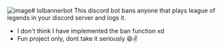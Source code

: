 ![image](https://github.com/TyronVT/lolbannerbot/assets/100325746/4bd5ddd8-d2e9-40bb-8ff1-f45b57408b7e)# lolbannerbot
This discord bot bans anyone that plays league of legends in your discord server and logs it.

- I don't think I have implemented the ban function xd
- Fun project only, dont take it seriously 😆✌
